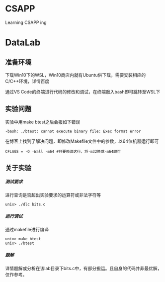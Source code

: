 # CSAPP
Learning CSAPP ing

# DataLab
## 准备环境
下载Win10下的WSL，Win10商店内就有Ubuntu供下载，需要安装相应的C/C++环境，详情百度

通过VS Code的终端进行代码的修改和调试，在终端敲入bash即可跳转至WSL下
## 实验问题
实验中用make btest之后会报如下错误

	-bash: ./btest: cannot execute binary file: Exec format error
	
在博客上找到了解决问题，即修改Makefile文件中的参数，以64位机器运行即可

	CFLAGS = -O -Wall -m64 #只要修改这行，将-m32换成-m64即可

## 关于实验
##### 测试要求
进行查询是否超出实验要求的运算符或非法字符等

	unix> ./dlc bits.c

##### 运行调试
通过makefile进行编译

	unix> make btest
	unix> ./btest

##### 题解
详情题解或分析在该lab目录下bits.c中，有部分搬运。且自身的代码并非最优解，仅作参考。
